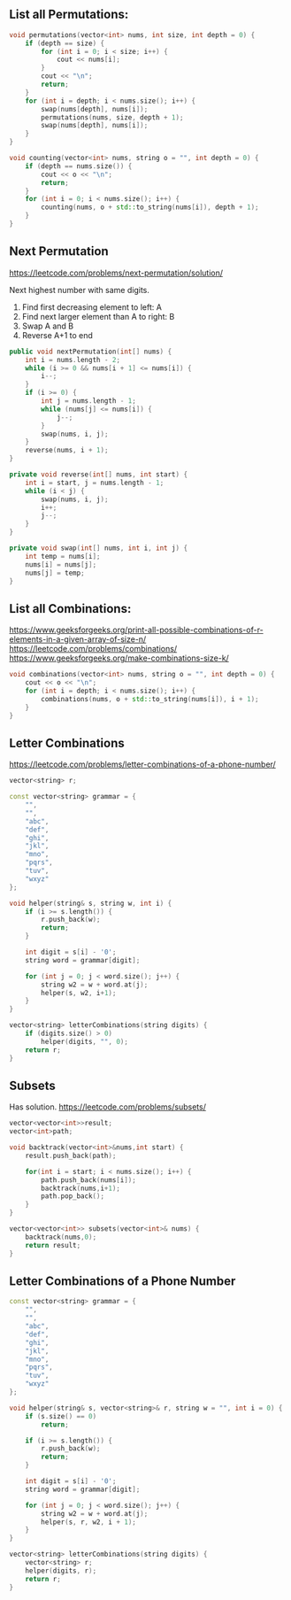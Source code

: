 
## List all Permutations:

```cpp
void permutations(vector<int> nums, int size, int depth = 0) {
    if (depth == size) {
        for (int i = 0; i < size; i++) {
            cout << nums[i];
        }
        cout << "\n";
        return;
    }
    for (int i = depth; i < nums.size(); i++) {
        swap(nums[depth], nums[i]);
        permutations(nums, size, depth + 1);
        swap(nums[depth], nums[i]);
    }
}

```

```cpp
void counting(vector<int> nums, string o = "", int depth = 0) {
    if (depth == nums.size()) {
        cout << o << "\n";
        return;
    }
    for (int i = 0; i < nums.size(); i++) {
        counting(nums, o + std::to_string(nums[i]), depth + 1);
    }
}

```

## Next Permutation

https://leetcode.com/problems/next-permutation/solution/

Next highest number with same digits.

1. Find first decreasing element to left: A
2. Find next larger element than A to right: B
3. Swap A and B
4. Reverse A+1 to end

```cpp
public void nextPermutation(int[] nums) {
    int i = nums.length - 2;
    while (i >= 0 && nums[i + 1] <= nums[i]) {
        i--;
    }
    if (i >= 0) {
        int j = nums.length - 1;
        while (nums[j] <= nums[i]) {
            j--;
        }
        swap(nums, i, j);
    }
    reverse(nums, i + 1);
}

private void reverse(int[] nums, int start) {
    int i = start, j = nums.length - 1;
    while (i < j) {
        swap(nums, i, j);
        i++;
        j--;
    }
}

private void swap(int[] nums, int i, int j) {
    int temp = nums[i];
    nums[i] = nums[j];
    nums[j] = temp;
}

```

## List all Combinations:

https://www.geeksforgeeks.org/print-all-possible-combinations-of-r-elements-in-a-given-array-of-size-n/
https://leetcode.com/problems/combinations/
https://www.geeksforgeeks.org/make-combinations-size-k/

```cpp
void combinations(vector<int> nums, string o = "", int depth = 0) {
    cout << o << "\n";
    for (int i = depth; i < nums.size(); i++) {
        combinations(nums, o + std::to_string(nums[i]), i + 1);
    }
}

```

## Letter Combinations

https://leetcode.com/problems/letter-combinations-of-a-phone-number/

```cpp
vector<string> r;

const vector<string> grammar = {
    "",
    "",
    "abc",
    "def",
    "ghi",
    "jkl",
    "mno",
    "pqrs",
    "tuv",
    "wxyz"
};

void helper(string& s, string w, int i) {
    if (i >= s.length()) {
        r.push_back(w);
        return;
    }

    int digit = s[i] - '0';
    string word = grammar[digit];

    for (int j = 0; j < word.size(); j++) {
        string w2 = w + word.at(j);
        helper(s, w2, i+1);
    }
}

vector<string> letterCombinations(string digits) {
    if (digits.size() > 0)
        helper(digits, "", 0);
    return r;
}

```

## Subsets

Has solution.
https://leetcode.com/problems/subsets/

```cpp
vector<vector<int>>result;
vector<int>path;

void backtrack(vector<int>&nums,int start) {
    result.push_back(path);

    for(int i = start; i < nums.size(); i++) {
        path.push_back(nums[i]);
        backtrack(nums,i+1);
        path.pop_back();
    }
}

vector<vector<int>> subsets(vector<int>& nums) {
    backtrack(nums,0);
    return result;
}

```

## Letter Combinations of a Phone Number

```cpp
const vector<string> grammar = {
    "",
    "",
    "abc",
    "def",
    "ghi",
    "jkl",
    "mno",
    "pqrs",
    "tuv",
    "wxyz"
};

void helper(string& s, vector<string>& r, string w = "", int i = 0) {
    if (s.size() == 0)
        return;

    if (i >= s.length()) {
        r.push_back(w);
        return;
    }

    int digit = s[i] - '0';
    string word = grammar[digit];

    for (int j = 0; j < word.size(); j++) {
        string w2 = w + word.at(j);
        helper(s, r, w2, i + 1);
    }
}

vector<string> letterCombinations(string digits) {
    vector<string> r;
    helper(digits, r);
    return r;
}

```
